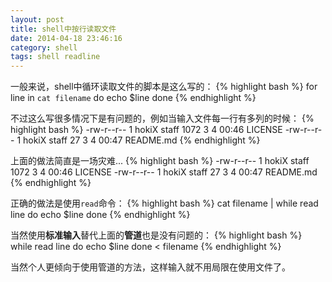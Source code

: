 ```yaml
---
layout: post
title: shell中按行读取文件
date: 2014-04-18 23:46:16
category: shell
tags: shell readline
---
```


一般来说，shell中循环读取文件的脚本是这么写的：
{% highlight bash %}
for line in `cat filename`
do
	echo $line
done
{% endhighlight %}

不过这么写很多情况下是有问题的，例如当输入文件每一行有多列的时候：
{% highlight bash %}
-rw-r--r--   1 hokiX  staff  1072  3  4 00:46 LICENSE
-rw-r--r--   1 hokiX  staff    27  3  4 00:47 README.md
{% endhighlight %}

上面的做法简直是一场灾难... 
{% highlight bash %}
-rw-r--r--
1
hokiX
staff
1072
3
4
00:46
LICENSE
-rw-r--r--
1
hokiX
staff
27
3
4
00:47
README.md
{% endhighlight %}

正确的做法是使用`read`命令：
{% highlight bash %}
cat filename | while read line
do
	echo $line
done
{% endhighlight %}

当然使用**标准输入**替代上面的**管道**也是没有问题的：
{% highlight bash %}
while read line
do
	echo $line
done < filename
{% endhighlight %}

当然个人更倾向于使用管道的方法，这样输入就不用局限在使用文件了。




